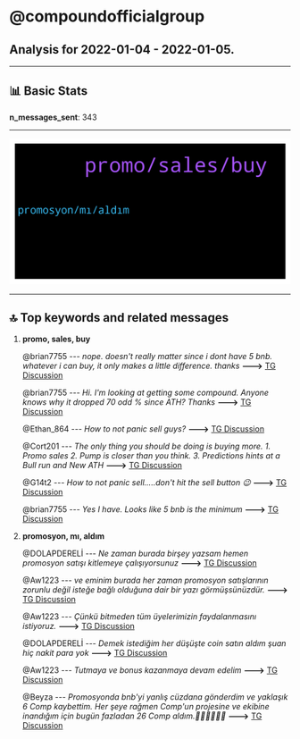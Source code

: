 # **@compoundofficialgroup**
 ## Analysis for **2022-01-04** - **2022-01-05**.

---

## 📊 **Basic Stats**

**n_messages_sent**: 343

---
![wordcloud](compoundofficialgroup_1Days_wordcloud.png)

---


## 🔝 **Top keywords and related messages**

1. **promo, sales, buy**

    @brian7755 --- *nope. doesn't really matter since i dont have 5 bnb. whatever i can buy, it only makes a little difference. thanks* **--->** [TG Discussion](https://t.me/compoundofficialgroup/27196)

    @brian7755 --- *Hi.  I'm looking at getting some compound.  Anyone knows why it dropped 70 odd % since ATH? Thanks* **--->** [TG Discussion](https://t.me/compoundofficialgroup/27088)

    @Ethan_864 --- *How to not panic sell guys?* **--->** [TG Discussion](https://t.me/compoundofficialgroup/27072)

    @Cort201 --- *The only thing you  should be doing is buying more. 1. Promo sales 2. Pump is closer than you think. 3. Predictions hints at a Bull run and New ATH* **--->** [TG Discussion](https://t.me/compoundofficialgroup/27430)

    @G14t2 --- *How to not panic sell.....don't hit the sell button 😉* **--->** [TG Discussion](https://t.me/compoundofficialgroup/27073)

    @brian7755 --- *Yes I have.  Looks like 5 bnb is the minimum* **--->** [TG Discussion](https://t.me/compoundofficialgroup/27139)

2. **promosyon, mı, aldım**

    @DOLAPDERELİ --- *Ne zaman  burada  birşey yazsam  hemen promosyon  satışı  kitlemeye  çalışıyorsunuz* **--->** [TG Discussion](https://t.me/compoundofficialgroup/27427)

    @Aw1223 --- *ve eminim burada her zaman promosyon satışlarının zorunlu değil isteğe bağlı olduğuna dair bir yazı görmüşsünüzdür.* **--->** [TG Discussion](https://t.me/compoundofficialgroup/27429)

    @Aw1223 --- *Çünkü bitmeden tüm üyelerimizin faydalanmasını istiyoruz.* **--->** [TG Discussion](https://t.me/compoundofficialgroup/27428)

    @DOLAPDERELİ --- *Demek istediğim  her düşüşte  coin satın  aldım  şuan  hiç  nakit  para yok* **--->** [TG Discussion](https://t.me/compoundofficialgroup/27426)

    @Aw1223 --- *Tutmaya ve bonus kazanmaya devam edelim* **--->** [TG Discussion](https://t.me/compoundofficialgroup/27209)

    @Beyza --- *Promosyonda bnb'yi yanlış cüzdana gönderdim ve yaklaşık 6 Comp kaybettim.  Her şeye rağmen Comp'un projesine ve ekibine inandığım için bugün fazladan 26 Comp aldım.🍬💪🏻🚀🚀🚀* **--->** [TG Discussion](https://t.me/compoundofficialgroup/27498)

